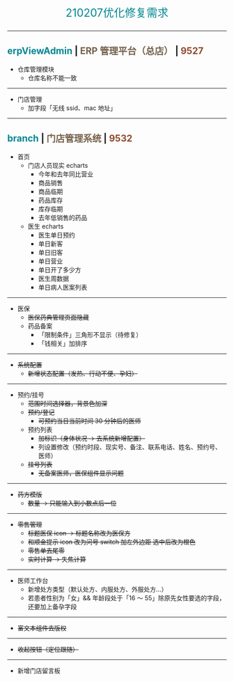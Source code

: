 <p align="center" style="font-size: 25px; color: #008792;">210207优化修复需求</p>

---

## <span style="color: #008792;">erpViewAdmin</span> | <span style="color: #76624c;">ERP 管理平台（总店）</span> | <span style="color: #8f4b2e;">9527</span>

- 仓库管理模块
  - 仓库名称不能一致

---

- 门店管理
  - 加字段「无线 ssid、mac 地址」

---

## <span style="color: #008792;">branch</span> | <span style="color: #76624c;">门店管理系统</span> | <span style="color: #8f4b2e;">9532</span>

- 首页
  - 门店人员现实 echarts
    - 今年和去年同比营业
    - 商品销售
    - 商品临期
    - 药品库存
    - 库存临期
    - 去年低销售的药品
  - 医生 echarts
    - 医生单日预约
    - 单日新客
    - 单日旧客
    - 单日营业
    - 单日开了多少方
    - 医生周数据
    - 单日病人医案列表

---

- 医保
  - ~~医保药典管理页面隐藏~~
  - 药品备案
    - 「限制条件」三角形不显示（待修复）
    - 「钱相关」加排序

---

- ~~系统配置~~
  - ~~新增状态配置（发热、行动不便、孕妇）~~

---

- 预约/挂号
  - ~~范围时间选择器，背景色加深~~
  - ~~预约/登记~~
    - ~~可预约当日当前时间 30 分钟后的医师~~
  - 预约列表
    - ~~加标识（身体状况 -> 去系统新增配置）~~
    - 列设置修改（预约时段、现实号、备注、联系电话、姓名、预约号、医师）
  - ~~挂号列表~~
    - ~~无备案医师，医保组件显示问题~~

---

- ~~药方模版~~
  - ~~数量 -> 只能输入到小数点后一位~~

---

- ~~零售管理~~
  - ~~标题医保 icon -> 标题名称改为医保方~~
  - ~~和顺金提示 icon 改为问号 switch 加左外边距 选中后改为橙色~~
  - ~~零售单去尾零~~
  - ~~实时计算 -> 失焦计算~~

---

- 医师工作台
  - 新增处方类型（默认处方、内服处方、外服处方...）
  - 若患者性别为「女」&& 年龄段处于「16 ～ 55」除原先女性要选的字段，还要加上备孕字段

---

- ~~富文本组件去版权~~

---

- ~~收起按钮（定位跟随）~~

---

- 新增门店留言板
